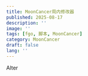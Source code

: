 ```yaml
---
title: MoonCancer局内修改器
published: 2025-08-17
description: ''
image: ''
tags: [fgo, 脚本, MoonCancer]
category: MoonCancer
draft: false 
lang: ''
---
```

Alter
